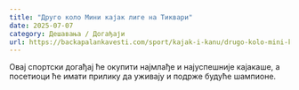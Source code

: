 ```yaml
---
title: "Друго коло Мини кајак лиге на Тиквари"
date: 2025-07-07
category: Дешавања / Догађаји
url: https://backapalankavesti.com/sport/kajak-i-kanu/drugo-kolo-mini-kajak-lige-na-tikvari/
---
```


Овај спортски догађај ће окупити најмлађе и најуспешније кајакаше, а посетиоци ће имати прилику да уживају и подрже будуће шампионе.
